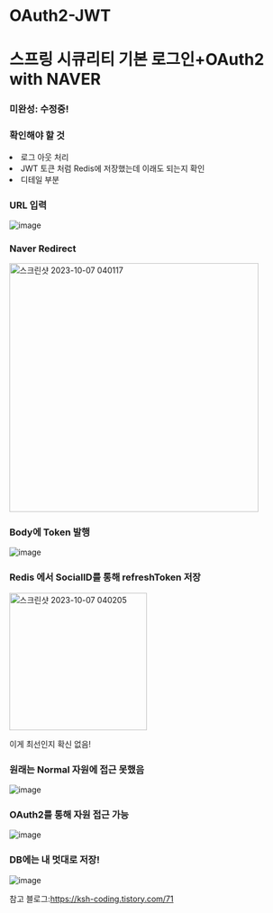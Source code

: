 # OAuth2-JWT
<h1>스프링 시큐리티 기본 로그인+OAuth2 with NAVER</h1>

<h3>미완성: 수정중!</h3>

<h3>확인해야 할 것</h3>
<li>로그 아웃 처리</li>
<li>JWT 토큰 처럼 Redis에 저장했는데 이래도 되는지 확인</li>
<li>디테일 부분 </li>


<h3>URL 입력</h3>

![image](https://github.com/dionisos198/OAuth2-JWT/assets/96781019/34323b4d-0fd5-42ad-a60c-5459544966ad)

<h3>Naver Redirect</h3>

<img width="442" alt="스크린샷 2023-10-07 040117" src="https://github.com/dionisos198/OAuth2-JWT/assets/96781019/f50d4c39-e438-4466-86ab-4b49d3edb723">

<h3>Body에 Token 발행</h3>

![image](https://github.com/dionisos198/OAuth2-JWT/assets/96781019/9f7dc13a-7051-43be-a0bb-ed15aebfa930)


<h3>Redis 에서 SocialID를 통해 refreshToken 저장</h3>

<img width="244" alt="스크린샷 2023-10-07 040205" src="https://github.com/dionisos198/OAuth2-JWT/assets/96781019/1bc07ee7-9057-4b0d-bfbf-930527f876b6">

이게 최선인지 확신 없음!

<h3>원래는 Normal 자원에 접근 못했음</h3>

![image](https://github.com/dionisos198/OAuth2-JWT/assets/96781019/1a3bef3b-83d1-49da-9742-bc2e1bfbe490)

<h3>OAuth2를 통해 자원 접근 가능</h3>

![image](https://github.com/dionisos198/OAuth2-JWT/assets/96781019/21feb4f7-5abb-405b-bdd7-29cba692e552)

<h3>DB에는 내 멋대로 저장!</h3>

![image](https://github.com/dionisos198/OAuth2-JWT/assets/96781019/92326270-594d-4605-a364-874db8a52652)


참고 블로그:https://ksh-coding.tistory.com/71


